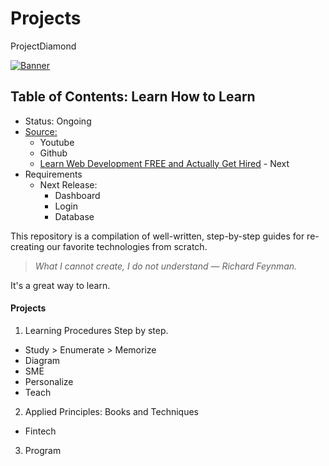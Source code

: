 # Projects
ProjectDiamond


[![Banner](https://codecrafters.io/images/byox-banner.gif)](https://codecrafters.io/github-banner)

## Table of Contents: Learn How to Learn
- Status: Ongoing
- [Source:]([https://shadowsilver07.github.io/Projects/])
  - Youtube
  - Github
  - [Learn Web Development FREE and Actually Get Hired](youtube.com/watch?v=14-xBLhZ4AE) - Next
- Requirements
  - Next Release:
    - Dashboard
    - Login
    - Database


This repository is a compilation of well-written, step-by-step guides for re-creating our favorite technologies from scratch.

> _What I cannot create, I do not understand — Richard Feynman._

It's a great way to learn.

#### Projects
1. Learning Procedures Step by step.
- Study > Enumerate > Memorize
- Diagram
- SME
- Personalize
- Teach


2. Applied Principles: Books and Techniques
- Fintech

3. Program
